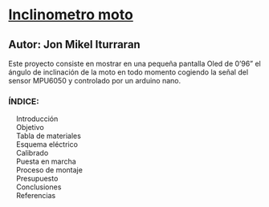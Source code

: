 
# [Inclinometro moto](https://github.com/ElektronikaDonBosco/Inclinometro/wiki/Inclinometro-moto)
## Autor: Jon Mikel Iturraran

Este proyecto consiste en mostrar en una pequeña pantalla Oled de 0’96” el ángulo de inclinación de la moto en todo momento cogiendo la señal del sensor MPU6050 y controlado por un arduino nano.

### ÍNDICE:  </p>

&nbsp;&nbsp;&nbsp;&nbsp;Introducción   									  
&nbsp;&nbsp;&nbsp;&nbsp;Objetivo 										  
&nbsp;&nbsp;&nbsp;&nbsp;Tabla de materiales 							  
&nbsp;&nbsp;&nbsp;&nbsp;Esquema eléctrico 								  
&nbsp;&nbsp;&nbsp;&nbsp;Calibrado										  
&nbsp;&nbsp;&nbsp;&nbsp;Puesta en marcha  			 					  
&nbsp;&nbsp;&nbsp;&nbsp;Proceso de montaje 							 
&nbsp;&nbsp;&nbsp;&nbsp;Presupuesto 									  
&nbsp;&nbsp;&nbsp;&nbsp;Conclusiones 									  
&nbsp;&nbsp;&nbsp;&nbsp;Referencias 
